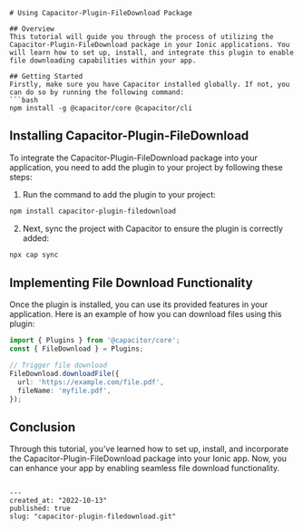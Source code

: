 ```
# Using Capacitor-Plugin-FileDownload Package

## Overview
This tutorial will guide you through the process of utilizing the Capacitor-Plugin-FileDownload package in your Ionic applications. You will learn how to set up, install, and integrate this plugin to enable file downloading capabilities within your app.

## Getting Started
Firstly, make sure you have Capacitor installed globally. If not, you can do so by running the following command:
```bash
npm install -g @capacitor/core @capacitor/cli
```

## Installing Capacitor-Plugin-FileDownload
To integrate the Capacitor-Plugin-FileDownload package into your application, you need to add the plugin to your project by following these steps:

1. Run the command to add the plugin to your project:
```bash
npm install capacitor-plugin-filedownload
```

2. Next, sync the project with Capacitor to ensure the plugin is correctly added:
```bash
npx cap sync
```

## Implementing File Download Functionality
Once the plugin is installed, you can use its provided features in your application. Here is an example of how you can download files using this plugin:

```typescript
import { Plugins } from '@capacitor/core';
const { FileDownload } = Plugins;

// Trigger file download
FileDownload.downloadFile({
  url: 'https://example.com/file.pdf',
  fileName: 'myfile.pdf',
});
```

## Conclusion
Through this tutorial, you've learned how to set up, install, and incorporate the Capacitor-Plugin-FileDownload package into your Ionic app. Now, you can enhance your app by enabling seamless file download functionality.

```

---
created_at: "2022-10-13"
published: true
slug: "capacitor-plugin-filedownload.git"
``` 